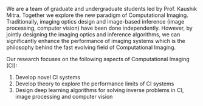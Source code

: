 We are a team of graduate and undergraduate students led by Prof. Kaushik Mitra. Together we explore the new paradigm of Computational Imaging. Traditionally, imaging optics design and image-based inference (image processing, computer vision) have been done independently. However, by jointly designing the imaging optics and inference algorithms, we can significantly enhance the performance of imaging systems which is the philosophy behind the fast evolving field of Computational Imaging.

Our research focuses on the following aspects of Computational Imaging (CI):

1. Develop novel CI systems
2. Develop theory to explore the performance limits of CI systems
3. Design deep learning algorithms for solving inverse problems in CI, image processing and computer vision
